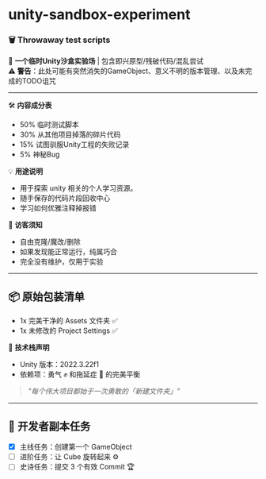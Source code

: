 # unity-sandbox-experiment  
### 🗑️ Throwaway test scripts  

🔨 **一个临时Unity沙盒实验场** | 包含即兴原型/残破代码/混乱尝试  
⚠️ **警告**：此处可能有突然消失的GameObject、意义不明的版本管理、以及未完成的TODO诅咒

---

🛠️ **内容成分表**  
- 50% 临时测试脚本  
- 30% 从其他项目掉落的碎片代码  
- 15% 试图驯服Unity工程的失败记录  
- 5%  神秘Bug  

💡 **用途说明**  
- 用于探索 unity 相关的个人学习资源。
- 随手保存的代码片段回收中心  
- 学习如何优雅注释掉报错

🙌 **访客须知**  
- 自由克隆/魔改/删除  
- 如果发现能正常运行，纯属巧合
- 完全没有维护，仅用于实验

---

## 📦 原始包装清单  
- 1x 完美干净的 Assets 文件夹 ✅  
- 1x 未修改的 Project Settings ✅  

🔧 **技术栈声明**  
- Unity 版本：2022.3.22f1  
- 依赖项：勇气 ✊ 和拖延症 🛌 的完美平衡  

> _"每个伟大项目都始于一次勇敢的「新建文件夹」"_

--- 

## 🎯 开发者副本任务  
- [x] 主线任务：创建第一个 GameObject  
- [ ] 进阶任务：让 Cube 旋转起来 ⚙️  
- [ ] 史诗任务：提交 3 个有效 Commit 🏆  
